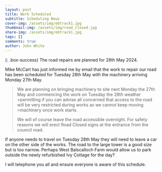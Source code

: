```yaml
---
layout: post
title: Work Scheduled
subtitle: Scheduling News
cover-img: /assets/img/ebtrack1.jpg
thumbnail-img: /assets/img/road_closed.jpg
share-img: /assets/img/ebtrack1.jpg
tags: []
comments: true
author: John White
---
```


{: .box-success}
The road repairs are planned for 28th May 2024. 

Mike McCart has just informed me by email that the work to repair our road has been scheduled for Tuesday 28th May with the machinery arriving Monday 27th May.

>
>We are planning on bringing machinery to site next Monday the 27th May and commencing the work on Tuesday the 28th weather >permitting if you can advise all concerned that access to the road will be very restricted during works as we cannot keep moving >machinery  once work starts.
>
>We will of course leave the road accessible overnight.
>For safety reasons we will erect Road Closed signs at the entrance from the council road.
>

If anyone needs to travel on Tuesday 28th May they will need to leave a car on the other side of the works. The road to the large tower is a good size but is too narrow. Perhaps West Balscalloch Farm would allow us to park outside the newly refurbished Ivy Cottage for the day?

I will telephone you all and ensure everyone is aware of this schedule.
